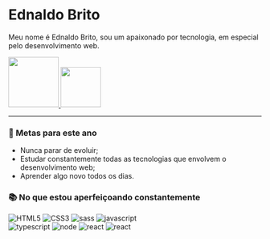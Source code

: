 # Ednaldo Brito
Meu nome é Ednaldo Brito, sou um apaixonado por tecnologia, em especial pelo desenvolvimento web.

<a href="https://www.linkedin.com/in/ednaldobrito/">
 <img src="https://img.shields.io/badge/LinkedIn-0077B5?style=for-the-badge&logo=linkedin&logoColor=white" style="width: 100px;" />
</a>

<a href="mailto:web.ednaldo@gmail.com">
 <img src="https://img.shields.io/badge/Gmail-D14836?style=for-the-badge&logo=gmail&logoColor=white" style="width: 80px;" />
</a>

--- 

### 🎯 Metas para este ano
- Nunca parar de evoluir;
- Estudar constantemente todas as tecnologias que envolvem o desenvolvimento web;
- Aprender algo novo todos os dias.

### 📚 No que estou aperfeiçoando constantemente  
![HTML5](https://img.shields.io/badge/HTML5-E34F26?style=for-the-badge&logo=html5&logoColor=white)
![CSS3](https://img.shields.io/badge/CSS3-1572B6?style=for-the-badge&logo=css3&logoColor=white)
![sass](https://img.shields.io/badge/Sass-CC6699?style=for-the-badge&logo=sass&logoColor=white)
![javascript](https://img.shields.io/badge/JavaScript-F7DF1E?style=for-the-badge&logo=javascript&logoColor=black) <br />
![typescript](https://img.shields.io/badge/TypeScript-007ACC?style=for-the-badge&logo=typescript&logoColor=white)
![node](https://img.shields.io/badge/Node.js-43853D?style=for-the-badge&logo=node.js&logoColor=white)
![react](https://img.shields.io/badge/React-20232A?style=for-the-badge&logo=react&logoColor=61DAFB)
![react](https://img.shields.io/badge/React_Native-20232A?style=for-the-badge&logo=react&logoColor=61DAFB)

